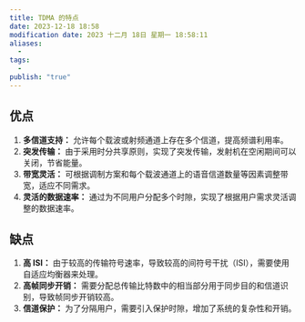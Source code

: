 ```yaml
---
title: TDMA 的特点
date: 2023-12-18 18:58
modification date: 2023 十二月 18日 星期一 18:58:11
aliases:
  - 
tags:
  - 
publish: "true"
---
```


## 优点

1. **多信道支持：** 允许每个载波或射频通道上存在多个信道，提高频谱利用率。
2. **突发传输：** 由于采用时分共享原则，实现了突发传输，发射机在空闲期间可以关闭，节省能量。
3. **带宽灵活：** 可根据调制方案和每个载波通道上的语音信道数量等因素调整带宽，适应不同需求。
4. **灵活的数据速率：** 通过为不同用户分配多个时隙，实现了根据用户需求灵活调整的数据速率。

## 缺点

1. **高 ISI：** 由于较高的传输符号速率，导致较高的间符号干扰（ISI），需要使用自适应均衡器来处理。
2. **高帧同步开销：** 需要分配总传输比特数中的相当部分用于同步目的和信道识别，导致帧同步开销较高。
3. **信道保护：** 为了分隔用户，需要引入保护时隙，增加了系统的复杂性和开销。
